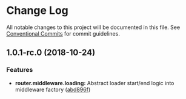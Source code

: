 # Change Log

All notable changes to this project will be documented in this file.
See [Conventional Commits](https://conventionalcommits.org) for commit guidelines.

## 1.0.1-rc.0 (2018-10-24)

### Features

- **router.middleware.loading:** Abstract loader start/end logic into middleware factory ([abd896f](https://github.com/Profiscience/knockout-contrib/commit/abd896f))
